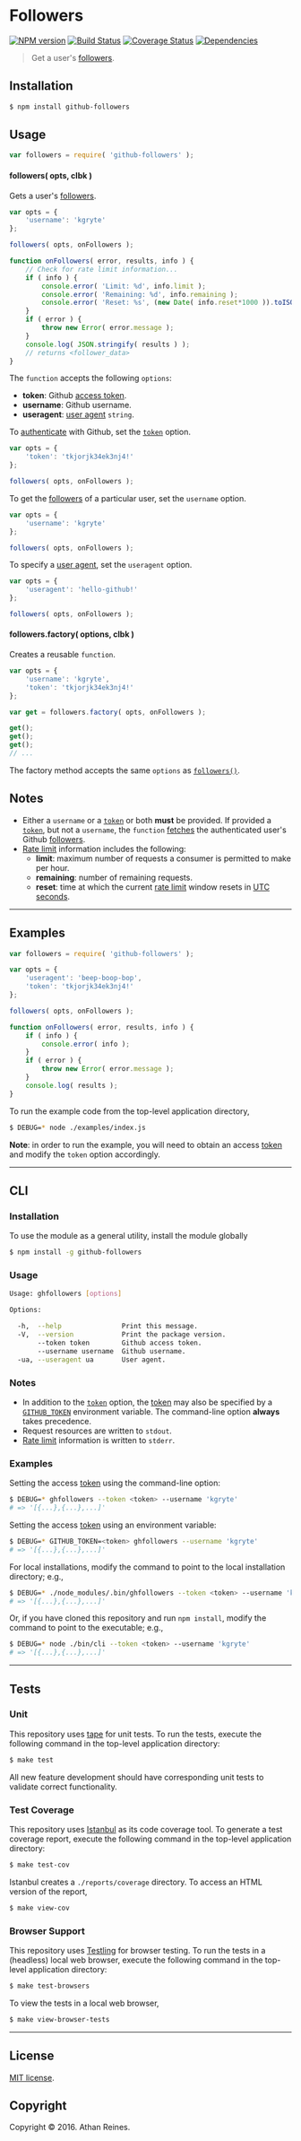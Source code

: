 Followers
===
[![NPM version][npm-image]][npm-url] [![Build Status][build-image]][build-url] [![Coverage Status][coverage-image]][coverage-url] [![Dependencies][dependencies-image]][dependencies-url]

> Get a user's [followers][github-followers].


## Installation

``` bash
$ npm install github-followers
```


## Usage

``` javascript
var followers = require( 'github-followers' );
```

<a name="followers"></a>
#### followers( opts, clbk )

Gets a user's [followers][github-followers].

``` javascript
var opts = {
	'username': 'kgryte'
};

followers( opts, onFollowers );

function onFollowers( error, results, info ) {
	// Check for rate limit information...
	if ( info ) {
		console.error( 'Limit: %d', info.limit );
		console.error( 'Remaining: %d', info.remaining );
		console.error( 'Reset: %s', (new Date( info.reset*1000 )).toISOString() );
	}
	if ( error ) {
		throw new Error( error.message );
	}
	console.log( JSON.stringify( results ) );
	// returns <follower_data>
}
```

The `function` accepts the following `options`:
*	__token__: Github [access token][github-token].
*	__username__: Github username.
*	__useragent__: [user agent][github-user-agent] `string`.

To [authenticate][github-oauth2] with Github, set the [`token`][github-token] option.

``` javascript
var opts = {
	'token': 'tkjorjk34ek3nj4!'
};

followers( opts, onFollowers );
```

To get the [followers][github-followers] of a particular user, set the `username` option.

``` javascript
var opts = {
	'username': 'kgryte'
};

followers( opts, onFollowers );
```

To specify a [user agent][github-user-agent], set the `useragent` option.

``` javascript
var opts = {
	'useragent': 'hello-github!'
};

followers( opts, onFollowers );
```


#### followers.factory( options, clbk )

Creates a reusable `function`.

``` javascript
var opts = {
	'username': 'kgryte',
	'token': 'tkjorjk34ek3nj4!'
};

var get = followers.factory( opts, onFollowers );

get();
get();
get();
// ...
```

The factory method accepts the same `options` as [`followers()`](#followers).


## Notes

*	Either a `username` or a [`token`][github-token] or both __must__ be provided. If provided a [`token`][github-token], but not a `username`, the `function` [fetches][github-get] the authenticated user's Github [followers][github-followers].
*	[Rate limit][github-rate-limit] information includes the following:
	-	__limit__: maximum number of requests a consumer is permitted to make per hour.
	-	__remaining__: number of remaining requests.
	-	__reset__: time at which the current [rate limit][github-rate-limit] window resets in [UTC seconds][unix-time].


---
## Examples

``` javascript
var followers = require( 'github-followers' );

var opts = {
	'useragent': 'beep-boop-bop',
	'token': 'tkjorjk34ek3nj4!'
};

followers( opts, onFollowers );

function onFollowers( error, results, info ) {
	if ( info ) {
		console.error( info );
	}
	if ( error ) {
		throw new Error( error.message );
	}
	console.log( results );
}
```

To run the example code from the top-level application directory,

``` bash
$ DEBUG=* node ./examples/index.js
```

__Note__: in order to run the example, you will need to obtain an access [token][github-token] and modify the `token` option accordingly.


---
## CLI

### Installation

To use the module as a general utility, install the module globally

``` bash
$ npm install -g github-followers
```


### Usage

``` bash
Usage: ghfollowers [options] 

Options:

  -h,  --help               Print this message.
  -V,  --version            Print the package version.
       --token token        Github access token.
       --username username  Github username.
  -ua, --useragent ua       User agent.
```


### Notes

*	In addition to the [`token`][github-token] option, the [token][github-token] may also be specified by a [`GITHUB_TOKEN`][github-token] environment variable. The command-line option __always__ takes precedence.
*	Request resources are written to `stdout`.
*	[Rate limit][github-rate-limit] information is written to `stderr`.


### Examples

Setting the access [token][github-token] using the command-line option:

``` bash
$ DEBUG=* ghfollowers --token <token> --username 'kgryte'
# => '[{...},{...},...]'
```

Setting the access [token][github-token] using an environment variable:

``` bash
$ DEBUG=* GITHUB_TOKEN=<token> ghfollowers --username 'kgryte'
# => '[{...},{...},...]'
```

For local installations, modify the command to point to the local installation directory; e.g., 

``` bash
$ DEBUG=* ./node_modules/.bin/ghfollowers --token <token> --username 'kgryte'
# => '[{...},{...},...]'
```

Or, if you have cloned this repository and run `npm install`, modify the command to point to the executable; e.g., 

``` bash
$ DEBUG=* node ./bin/cli --token <token> --username 'kgryte'
# => '[{...},{...},...]'
```


---
## Tests

### Unit

This repository uses [tape][tape] for unit tests. To run the tests, execute the following command in the top-level application directory:

``` bash
$ make test
```

All new feature development should have corresponding unit tests to validate correct functionality.


### Test Coverage

This repository uses [Istanbul][istanbul] as its code coverage tool. To generate a test coverage report, execute the following command in the top-level application directory:

``` bash
$ make test-cov
```

Istanbul creates a `./reports/coverage` directory. To access an HTML version of the report,

``` bash
$ make view-cov
```


### Browser Support

This repository uses [Testling][testling] for browser testing. To run the tests in a (headless) local web browser, execute the following command in the top-level application directory:

``` bash
$ make test-browsers
```

To view the tests in a local web browser,

``` bash
$ make view-browser-tests
```

<!-- [![browser support][browsers-image]][browsers-url] -->


---
## License

[MIT license](http://opensource.org/licenses/MIT).


## Copyright

Copyright &copy; 2016. Athan Reines.


[npm-image]: http://img.shields.io/npm/v/github-followers.svg
[npm-url]: https://npmjs.org/package/github-followers

[build-image]: http://img.shields.io/travis/kgryte/github-followers/master.svg
[build-url]: https://travis-ci.org/kgryte/github-followers

[coverage-image]: https://img.shields.io/codecov/c/github/kgryte/github-followers/master.svg
[coverage-url]: https://codecov.io/github/kgryte/github-followers?branch=master

[dependencies-image]: http://img.shields.io/david/kgryte/github-followers.svg
[dependencies-url]: https://david-dm.org/kgryte/github-followers

[dev-dependencies-image]: http://img.shields.io/david/dev/kgryte/github-followers.svg
[dev-dependencies-url]: https://david-dm.org/dev/kgryte/github-followers

[github-issues-image]: http://img.shields.io/github/issues/kgryte/github-followers.svg
[github-issues-url]: https://github.com/kgryte/github-followers/issues

[tape]: https://github.com/substack/tape
[istanbul]: https://github.com/gotwarlost/istanbul
[testling]: https://ci.testling.com

[unix-time]: http://en.wikipedia.org/wiki/Unix_time

[github-get]: https://github.com/kgryte/github-get
[github-followers]: https://developer.github.com/v3/users/followers/
[github-api]: https://developer.github.com/v3/
[github-token]: https://github.com/settings/tokens/new
[github-oauth2]: https://developer.github.com/v3/#oauth2-token-sent-in-a-header
[github-user-agent]: https://developer.github.com/v3/#user-agent-required
[github-rate-limit]: https://developer.github.com/v3/rate_limit/